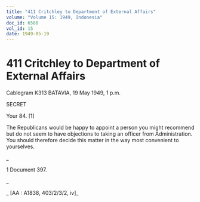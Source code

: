 ```yaml
---
title: "411 Critchley to Department of External Affairs"
volume: "Volume 15: 1949, Indonesia"
doc_id: 6580
vol_id: 15
date: 1949-05-19
---
```


# 411 Critchley to Department of External Affairs

Cablegram K313 BATAVIA, 19 May 1949, 1 p.m.

SECRET

Your 84. [1]

The Republicans would be happy to appoint a person you might recommend but do not seem to have objections to taking an officer from Administration. You should therefore decide this matter in the way most convenient to yourselves.

_

1 Document 397.

_

_ [AA : A1838, 403/2/3/2, iv]_
